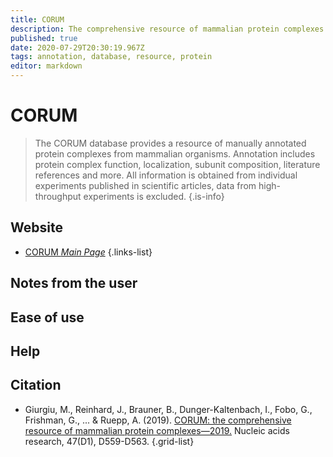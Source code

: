 ```yaml
---
title: CORUM
description: The comprehensive resource of mammalian protein complexes.
published: true
date: 2020-07-29T20:30:19.967Z
tags: annotation, database, resource, protein
editor: markdown
---
```


# CORUM

> The CORUM database provides a resource of manually annotated protein complexes from mammalian organisms. Annotation includes protein complex function, localization, subunit composition, literature references and more. All information is obtained from individual experiments published in scientific articles, data from high-throughput experiments is excluded.
{.is-info}

 

## Website

- [CORUM *Main Page*](http://mips.helmholtz-muenchen.de/corum/)
{.links-list}


## Notes from the user

## Ease of use

## Help

## Citation

- Giurgiu, M., Reinhard, J., Brauner, B., Dunger-Kaltenbach, I., Fobo, G., Frishman, G., ... & Ruepp, A. (2019). [CORUM: the comprehensive resource of mammalian protein complexes—2019.](https://academic.oup.com/nar/article/47/D1/D559/5144160) Nucleic acids research, 47(D1), D559-D563.
{.grid-list}